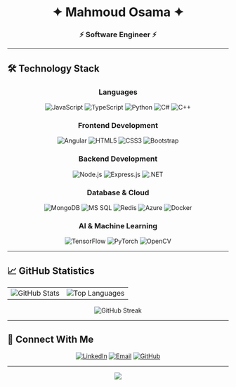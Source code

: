 <div align="center">

# ✦ Mahmoud Osama ✦
### ⚡ Software Engineer ⚡
---

</div>

## 🛠️ **Technology Stack**

<div align="center">

### **Languages**
![JavaScript](https://img.shields.io/badge/JavaScript-000000?style=for-the-badge&logo=javascript&logoColor=white)
![TypeScript](https://img.shields.io/badge/TypeScript-000000?style=for-the-badge&logo=typescript&logoColor=white)
![Python](https://img.shields.io/badge/Python-000000?style=for-the-badge&logo=python&logoColor=white)
![C#](https://img.shields.io/badge/C%23-000000?style=for-the-badge&logo=c-sharp&logoColor=white)
![C++](https://img.shields.io/badge/C++-000000?style=for-the-badge&logo=c%2B%2B&logoColor=white)

### **Frontend Development**
![Angular](https://img.shields.io/badge/Angular-000000?style=for-the-badge&logo=angular&logoColor=white)
![HTML5](https://img.shields.io/badge/HTML5-000000?style=for-the-badge&logo=html5&logoColor=white)
![CSS3](https://img.shields.io/badge/CSS3-000000?style=for-the-badge&logo=css3&logoColor=white)
![Bootstrap](https://img.shields.io/badge/Bootstrap-000000?style=for-the-badge&logo=bootstrap&logoColor=white)

### **Backend Development**
![Node.js](https://img.shields.io/badge/Node.js-000000?style=for-the-badge&logo=node.js&logoColor=white)
![Express.js](https://img.shields.io/badge/Express.js-000000?style=for-the-badge&logo=express&logoColor=white)
![.NET](https://img.shields.io/badge/.NET-000000?style=for-the-badge&logo=.net&logoColor=white)

### **Database & Cloud**
![MongoDB](https://img.shields.io/badge/MongoDB-000000?style=for-the-badge&logo=mongodb&logoColor=white)
![MS SQL](https://img.shields.io/badge/MS_SQL-000000?style=for-the-badge&logo=microsoft-sql-server&logoColor=white)
![Redis](https://img.shields.io/badge/Redis-000000?style=for-the-badge&logo=redis&logoColor=white)
![Azure](https://img.shields.io/badge/Microsoft_Azure-000000?style=for-the-badge&logo=microsoft-azure&logoColor=white)
![Docker](https://img.shields.io/badge/Docker-000000?style=for-the-badge&logo=docker&logoColor=white)

### **AI & Machine Learning**
![TensorFlow](https://img.shields.io/badge/TensorFlow-000000?style=for-the-badge&logo=tensorflow&logoColor=white)
![PyTorch](https://img.shields.io/badge/PyTorch-000000?style=for-the-badge&logo=pytorch&logoColor=white)
![OpenCV](https://img.shields.io/badge/OpenCV-000000?style=for-the-badge&logo=opencv&logoColor=white)

</div>

---

## 📈 **GitHub Statistics**

<div align="center">

<table>
<tr>
<td>
<img src="https://github-readme-stats-sigma-five.vercel.app/api?username=mahmoudosama9&show_icons=true&hide_border=true&count_private=true&include_all_commits=true&theme=dark&bg_color=000000&title_color=FFFFFF&icon_color=FFFFFF&text_color=FFFFFF&border_color=FFFFFF" alt="GitHub Stats" />
</td>
<td>
<img src="https://github-readme-stats-sigma-five.vercel.app/api/top-langs/?username=mahmoudosama9&layout=compact&hide_border=true&theme=dark&bg_color=000000&title_color=FFFFFF&text_color=FFFFFF&border_color=FFFFFF&langs_count=8" alt="Top Languages" />
</td>
</tr>
</table>

<img src="https://github-readme-streak-stats.herokuapp.com/?user=mahmoudosama9&theme=dark&hide_border=true&background=000000&stroke=FFFFFF&ring=FFFFFF&fire=FFFFFF&currStreakLabel=FFFFFF&sideLabels=FFFFFF&currStreakNum=FFFFFF&sideNums=FFFFFF&dates=FFFFFF" alt="GitHub Streak" />

</div>

---

## 🔗 **Connect With Me**

<div align="center">

[![LinkedIn](https://img.shields.io/badge/LinkedIn-000000?style=for-the-badge&logo=linkedin&logoColor=white)](https://www.linkedin.com/in/mahmoud-osama-8b7602290/)
[![Email](https://img.shields.io/badge/Email-000000?style=for-the-badge&logo=gmail&logoColor=white)](mailto:mahmoudosama9441@gmail.com)
[![GitHub](https://img.shields.io/badge/GitHub-000000?style=for-the-badge&logo=github&logoColor=white)](https://github.com/mahmoudosama9)

</div>

---

<div align="center">

<img src="https://readme-typing-svg.herokuapp.com/?font=JetBrains+Mono&size=16&duration=4000&pause=1000&color=FFFFFF&center=true&vCenter=true&width=500&lines=✦+Thanks+for+visiting+my+profile+✦;⚡+Let's+build+something+amazing+together+⚡;🚀+Always+learning%2C+always+growing+🚀" />

</div>
